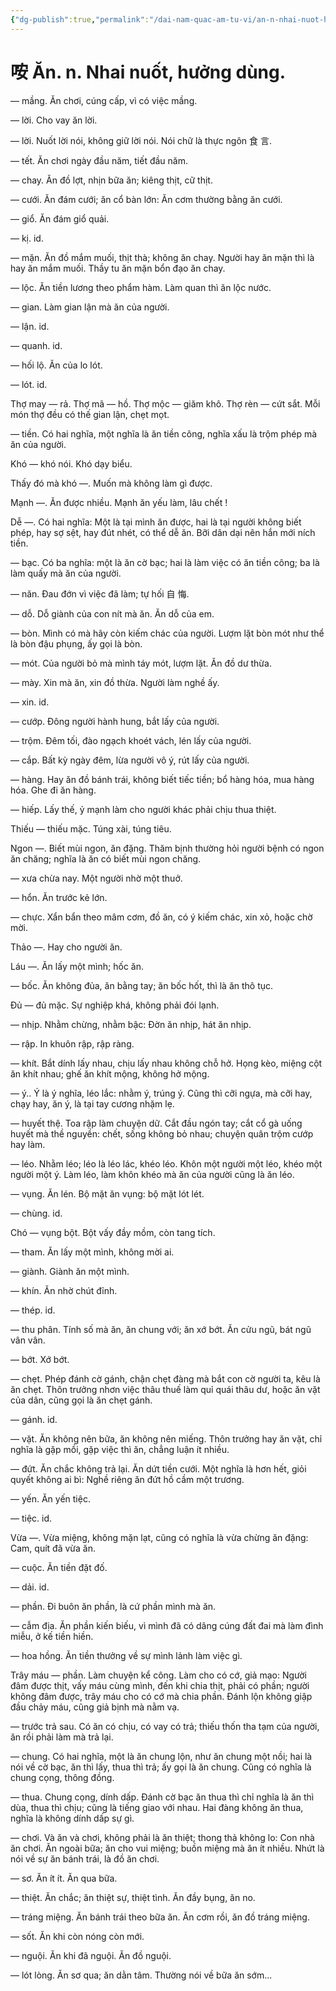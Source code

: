 ```yaml
---
{"dg-publish":true,"permalink":"/dai-nam-quac-am-tu-vi/an-n-nhai-nuot-huong-dung/","tags":["âm-vị-tự"],"created":"2025-08-15T14:52:03.601+07:00"}
---
```


# 咹 Ăn. n. Nhai nuốt, hưởng dùng.

— mầng. Ăn chơi, cúng cấp, vì có việc mầng.

— lời. Cho vay ăn lời.

— lời. Nuốt lời nói, không giữ lời nói. Nói chữ là thực ngôn 食 言.

— tết. Ăn chơi ngày đầu năm, tiết đầu năm.

— chay. Ăn đồ lợt, nhịn bữa ăn; kiêng thịt, cữ thịt.

— cưới. Ăn đám cưới; ăn cổ bàn lớn: Ăn cơm thường bằng ăn cưới.

— giổ. Ăn đám giổ quải.

— kị. id.

— mặn. Ăn đồ mắm muối, thịt thà; không ăn chay. Người hay ăn mặn thì là hay ăn mắm muối. Thầy tu ăn mặn bổn đạo ăn chay.

— lộc. Ăn tiền lương theo phẩm hàm. Làm quan thì ăn lộc nước.

— gian. Làm gian lận mà ăn của người.

— lận. id.

— quanh. id.

— hối lộ. Ăn của lo lót.

— lót. id.

Thợ may ― rả. Thợ mã ― hồ. Thợ mộc ― giăm khô. Thợ rèn ― cứt sắt. Mỗi món thợ đều có thế gian lận, chẹt mọt.

― tiền. Có hai nghĩa, một nghĩa là ăn tiền công, nghĩa xấu là trộm phép mà ăn của người.

Khó — khó nói. Khó dạy biểu.

Thấy đó mà khó ―. Muốn mà không làm gì được.

Mạnh ―. Ăn được nhiều. Mạnh ăn yếu làm, lâu chết !

Dễ ―. Có hai nghĩa: Một là tại mình ăn được, hai là tại người không biết phép, hay sợ sệt, hay đút nhét, có thể dễ ăn. Bỡi dân dại nên hắn mới ních tiền.

― bạc. Có ba nghĩa: một là ăn cờ bạc; hai là làm việc có ăn tiền công; ba là làm quấy mà ăn của người.

― năn. Đau đớn vì việc đã làm; tự hối 自 悔.

― dỗ. Dỗ giành của con nít mà ăn. Ăn dỗ của em.

― bòn. Mình có mà hãy còn kiếm chác của người. Lượm lặt bòn mót như thể là bòn đậu phụng, ấy gọi là bòn.

― mót. Của người bỏ mà mình táy mót, lượm lặt. Ăn đồ dư thừa.

— mày. Xin mà ăn, xin đồ thừa. Người làm nghề ấy.

— xin. id.

— cướp. Đông người hành hung, bắt lấy của người.

— trộm. Đêm tối, đào ngạch khoét vách, lén lấy của người.

— cắp. Bất kỳ ngày đêm, lừa người vô ý, rút lấy của người.

— hàng. Hay ăn đồ bánh trái, không biết tiếc tiền; bổ hàng hóa, mua hàng hóa. Ghe đi ăn hàng.

— hiếp. Lấy thế, ỷ mạnh làm cho người khác phải chịu thua thiệt.

Thiếu — thiếu mặc. Túng xài, túng tiêu.

Ngon —. Biết mùi ngon, ăn đặng. Thăm bịnh thường hỏi người bệnh có ngon ăn chăng; nghĩa là ăn có biết mùi ngon chăng.

— xưa chừa nay. Một người nhờ một thuở.

— hổn. Ăn trước kẻ lớn.

— chực. Xẩn bẩn theo mâm cơm, đồ ăn, có ý kiếm chác, xin xỏ, hoặc chờ mời.

Thảo —. Hay cho người ăn.

Láu ―. Ăn lấy một mình; hốc ăn.

— bốc. Ăn không đủa, ăn bằng tay; ăn bốc hốt, thì là ăn thô tục.

Đủ — đủ mặc. Sự nghiệp khá, không phải đói lạnh.

— nhịp. Nhằm chừng, nhằm bậc: Đờn ăn nhịp, hát ăn nhịp.

— rập. In khuôn rập, rập ràng.

— khít. Bắt dính lấy nhau, chịu lấy nhau không chỗ hở. Họng kèo, miệng cột ăn khít nhau; ghế ăn khít mộng, không hở mộng.

— ý.. Ý là ý nghĩa, léo lắc: nhằm ý, trúng ý. Cũng thì cỡi ngựa, mà cỡi hay, chạy hay, ăn ý, là tại tay cương nhặm lẹ.

— huyết thệ. Toa rập làm chuyện dữ. Cắt đầu ngón tay; cắt cổ gà uống huyết mà thề nguyền: chết, sống không bỏ nhau; chuyện quân trộm cướp hay làm.

— léo. Nhằm léo; léo là léo lác, khéo léo. Khôn một người một léo, khéo một người một ý. Làm léo, làm khôn khéo mà ăn của người cũng là ăn léo.

— vụng. Ăn lén. Bộ mặt ăn vụng: bộ mặt lót lét.

— chùng. id.

Chó ― vụng bột. Bột vấy đầy mồm, còn tang tích.

— tham. Ăn lấy một mình, không mời ai.

— giành. Giành ăn một mình.

— khín. Ăn nhờ chút đỉnh.

— thép. id.

— thu phân. Tính số mà ăn, ăn chung với; ăn xớ bớt. Ăn cửu ngũ, bát ngũ vân vân.

— bớt. Xớ bớt.

— chẹt. Phép đánh cờ gánh, chận chẹt đàng mà bắt con cờ người ta, kêu là ăn chẹt. Thôn trưởng nhơn việc thâu thuế làm quỉ quái thâu dư, hoặc ăn vặt của dân, cũng gọi là ăn chẹt gánh.

— gánh. id.

— vặt. Ăn không nên bữa, ăn không nên miếng. Thôn trưởng hay ăn vặt, chỉ nghĩa là gặp mồi, gặp việc thì ăn, chẳng luận ít nhiều.

— đứt. Ăn chắc không trả lại. Ăn dứt tiền cưới. Một nghĩa là hơn hết, giỏi quyết không ai bì: Nghề riêng ăn đứt hồ cầm một trương.

— yến. Ăn yến tiệc.

— tiệc. id.

Vừa —. Vừa miệng, không mặn lạt, cũng có nghĩa là vừa chừng ăn đặng: Cam, quít đã vừa ăn.

— cuộc. Ăn tiền đặt đố.

— dải. id.

— phần. Đi buôn ăn phần, là cứ phần mình mà ăn.

— cẫm địa. Ăn phần kiến biếu, vì mình đã có dâng cúng đất đai mà làm đình miễu, ở kế tiền hiền.

— hoa hồng. Ăn tiền thưởng về sự mình lảnh làm việc gì.

Trây máu ― phần. Làm chuyện kể công. Làm cho có cớ, giả mạo: Người đâm được thịt, vấy máu cùng mình, đến khi chia thịt, phải có phần; người không đâm được, trây máu cho có cớ mà chia phần. Đánh lộn không giập đầu chảy máu, cũng giả bịnh mà nằm vạ.

— trước trả sau. Có ăn có chịu, có vay có trả; thiếu thốn tha tạm của người, ăn rồi phải làm mà trả lại.

— chung. Có hai nghĩa, một là ăn chung lộn, như ăn chung một nồi; hai là nói về cờ bạc, ăn thì lấy, thua thì trả; ấy gọi là ăn chung. Cũng có nghĩa là chung cọng, thông đồng.

— thua. Chung cọng, dính dấp. Đánh cờ bạc ăn thua thì chỉ nghĩa là ăn thì dùa, thua thì chịu; cũng là tiếng giao với nhau. Hai đàng không ăn thua, nghĩa là không dính dấp sự gì.

— chơi. Và ăn và chơi, không phải là ăn thiệt; thong thả không lo: Con nhà ăn chơi. Ăn ngoài bữa; ăn cho vui miệng; buồn miệng mà ăn ít nhiều. Nhứt là nói về sự ăn bánh trái, là đồ ăn chơi.

— sơ. Ăn ít ít. Ăn qua bữa.

— thiệt. Ăn chắc; ăn thiệt sự, thiệt tình. Ăn đầy bụng, ăn no.

— tráng miệng. Ăn bánh trái theo bữa ăn. Ăn cơm rồi, ăn đồ tráng miệng.

— sốt. Ăn khi còn nóng còn mới.

— nguội. Ăn khi đã nguội. Ăn đồ nguội.

— lót lòng. Ăn sơ qua; ăn dằn tâm. Thường nói về bữa ăn sớm...